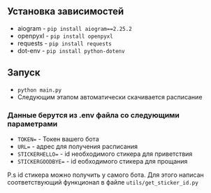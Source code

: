## Установка зависимостей
- aiogram -  `pip install aiogram==2.25.2`
- openpyxl - `pip install openpyxl`
- requests - `pip install requests`
- dot-env - `pip install python-dotenv`

## Запуск

- `python main.py`
- Следующим этапом автоматически скачивается расписание

### Данные берутся из .env файла со следующими параметрами
- `TOKEN=` - Токен вашего бота
- `URL=` - адрес для получения расписания
- `STICKERHELLO=` - id необходимого стикера для приветствия
- `STICKERGOODBYE=` - id еобходимого стикера для прощания

P.s id стикера можно получить у самого бота. Для этого написан соответствующий функционал в файле `utils/get_sticker_id.py`
